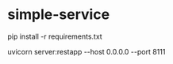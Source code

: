 # simple-service
pip install -r requirements.txt

uvicorn server:restapp --host 0.0.0.0 --port 8111
